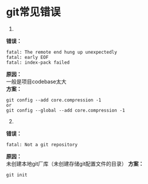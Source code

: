 ---
---
# git常见错误

1.
**错误：** 
```
fatal: The remote end hung up unexpectedly
fatal: early EOF
fatal: index-pack failed
```
**原因：**<br/>
一般是项目codebase太大<br/>
**方案：**
```
git config --add core.compression -1
or
git config --global --add core.compression -1
```

2.
**错误：**
```
fatal: Not a git repository
```
**原因：**<br/>
未创建本地git厂库（未创建存储git配置文件的目录）
**方案：**
```
git init
```
